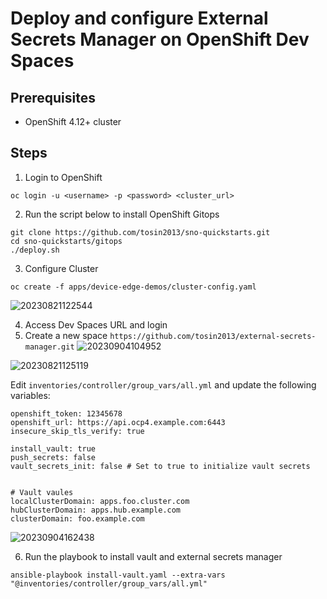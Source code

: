 # Deploy and configure External Secrets Manager on OpenShift Dev Spaces

## Prerequisites
* OpenShift 4.12+ cluster

## Steps

1. Login to OpenShift
```
oc login -u <username> -p <password> <cluster_url>
```

2. Run the script below to install OpenShift Gitops
```
git clone https://github.com/tosin2013/sno-quickstarts.git
cd sno-quickstarts/gitops
./deploy.sh
```

3. Configure Cluster 
```
oc create -f apps/device-edge-demos/cluster-config.yaml
```

![20230821122544](https://i.imgur.com/SALDxq0.png)

4. Access Dev Spaces URL and login 
5. Create a new space
`https://github.com/tosin2013/external-secrets-manager.git`
![20230904104952](https://i.imgur.com/ozdTVVk.png)

![20230821125119](https://i.imgur.com/WuWYqA6.png)

Edit `inventories/controller/group_vars/all.yml` and update the following variables:
```
openshift_token: 12345678
openshift_url: https://api.ocp4.example.com:6443
insecure_skip_tls_verify: true

install_vault: true
push_secrets: false 
vault_secrets_init: false # Set to true to initialize vault secrets


# Vault vaules
localClusterDomain: apps.foo.cluster.com
hubClusterDomain: apps.hub.example.com
clusterDomain: foo.example.com
```
![20230904162438](https://i.imgur.com/DGfiJ0y.png)

6. Run the playbook to install vault and external secrets manager
```
ansible-playbook install-vault.yaml --extra-vars "@inventories/controller/group_vars/all.yml"
```